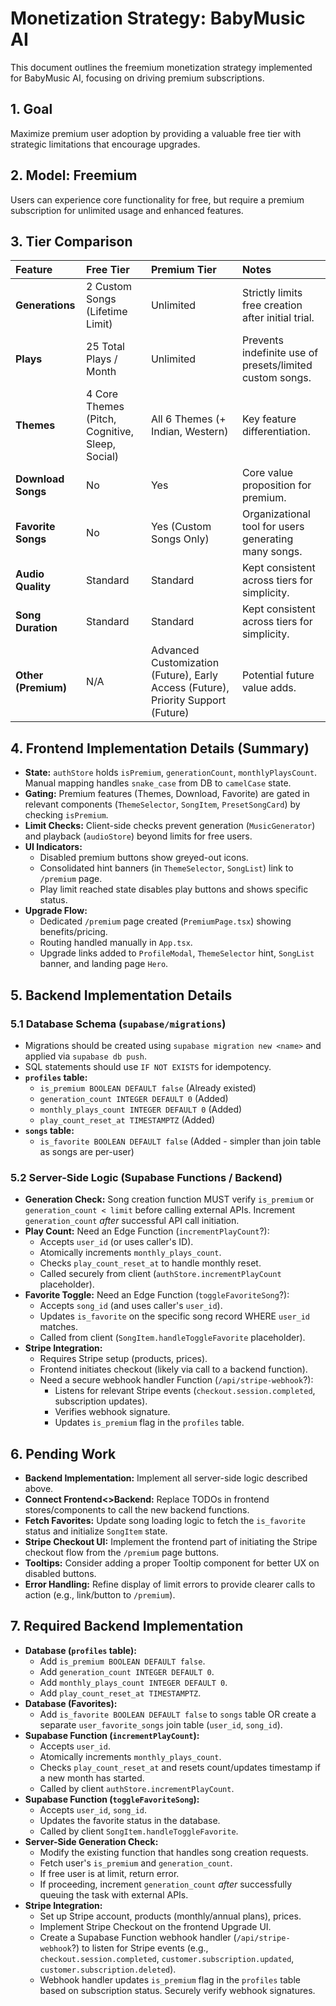 # Monetization Strategy: BabyMusic AI

This document outlines the freemium monetization strategy implemented for BabyMusic AI, focusing on driving premium subscriptions.

## 1. Goal

Maximize premium user adoption by providing a valuable free tier with strategic limitations that encourage upgrades.

## 2. Model: Freemium

Users can experience core functionality for free, but require a premium subscription for unlimited usage and enhanced features.

## 3. Tier Comparison

| Feature             | Free Tier                                     | Premium Tier                       | Notes                                                                 |
| :------------------ | :-------------------------------------------- | :--------------------------------- | :-------------------------------------------------------------------- |
| **Generations**     | 2 Custom Songs (Lifetime Limit)               | Unlimited                          | Strictly limits free creation after initial trial.                    |
| **Plays**           | 25 Total Plays / Month                        | Unlimited                          | Prevents indefinite use of presets/limited custom songs.              |
| **Themes**          | 4 Core Themes (Pitch, Cognitive, Sleep, Social) | All 6 Themes (+ Indian, Western) | Key feature differentiation.                                          |
| **Download Songs**  | No                                            | Yes                                | Core value proposition for premium.                                   |
| **Favorite Songs**  | No                                            | Yes (Custom Songs Only)            | Organizational tool for users generating many songs.                  |
| **Audio Quality**   | Standard                                      | Standard                           | Kept consistent across tiers for simplicity.                          |
| **Song Duration**   | Standard                                      | Standard                           | Kept consistent across tiers for simplicity.                          |
| **Other (Premium)** | N/A                                           | Advanced Customization (Future), Early Access (Future), Priority Support (Future) | Potential future value adds.                                           |

## 4. Frontend Implementation Details (Summary)

-   **State:** `authStore` holds `isPremium`, `generationCount`, `monthlyPlaysCount`. Manual mapping handles `snake_case` from DB to `camelCase` state.
-   **Gating:** Premium features (Themes, Download, Favorite) are gated in relevant components (`ThemeSelector`, `SongItem`, `PresetSongCard`) by checking `isPremium`.
-   **Limit Checks:** Client-side checks prevent generation (`MusicGenerator`) and playback (`audioStore`) beyond limits for free users.
-   **UI Indicators:**
    -   Disabled premium buttons show greyed-out icons.
    -   Consolidated hint banners (in `ThemeSelector`, `SongList`) link to `/premium` page.
    -   Play limit reached state disables play buttons and shows specific status.
-   **Upgrade Flow:**
    -   Dedicated `/premium` page created (`PremiumPage.tsx`) showing benefits/pricing.
    -   Routing handled manually in `App.tsx`.
    -   Upgrade links added to `ProfileModal`, `ThemeSelector` hint, `SongList` banner, and landing page `Hero`.

## 5. Backend Implementation Details

### 5.1 Database Schema (`supabase/migrations`)

-   Migrations should be created using `supabase migration new <name>` and applied via `supabase db push`.
-   SQL statements should use `IF NOT EXISTS` for idempotency.
-   **`profiles` table:**
    -   `is_premium BOOLEAN DEFAULT false` (Already existed)
    -   `generation_count INTEGER DEFAULT 0` (Added)
    -   `monthly_plays_count INTEGER DEFAULT 0` (Added)
    -   `play_count_reset_at TIMESTAMPTZ` (Added)
-   **`songs` table:**
    -   `is_favorite BOOLEAN DEFAULT false` (Added - simpler than join table as songs are per-user)

### 5.2 Server-Side Logic (Supabase Functions / Backend)

-   **Generation Check:** Song creation function MUST verify `is_premium` or `generation_count < limit` before calling external APIs. Increment `generation_count` *after* successful API call initiation.
-   **Play Count:** Need an Edge Function (`incrementPlayCount`?):
    -   Accepts `user_id` (or uses caller's ID).
    -   Atomically increments `monthly_plays_count`.
    -   Checks `play_count_reset_at` to handle monthly reset.
    -   Called securely from client (`authStore.incrementPlayCount` placeholder).
-   **Favorite Toggle:** Need an Edge Function (`toggleFavoriteSong`?):
    -   Accepts `song_id` (and uses caller's `user_id`).
    -   Updates `is_favorite` on the specific song record WHERE `user_id` matches.
    -   Called from client (`SongItem.handleToggleFavorite` placeholder).
-   **Stripe Integration:**
    -   Requires Stripe setup (products, prices).
    -   Frontend initiates checkout (likely via call to a backend function).
    -   Need a secure webhook handler Function (`/api/stripe-webhook`?):
        -   Listens for relevant Stripe events (`checkout.session.completed`, subscription updates).
        -   Verifies webhook signature.
        -   Updates `is_premium` flag in the `profiles` table.

## 6. Pending Work

-   **Backend Implementation:** Implement all server-side logic described above.
-   **Connect Frontend<>Backend:** Replace TODOs in frontend stores/components to call the new backend functions.
-   **Fetch Favorites:** Update song loading logic to fetch the `is_favorite` status and initialize `SongItem` state.
-   **Stripe Checkout UI:** Implement the frontend part of initiating the Stripe checkout flow from the `/premium` page buttons.
-   **Tooltips:** Consider adding a proper Tooltip component for better UX on disabled buttons.
-   **Error Handling:** Refine display of limit errors to provide clearer calls to action (e.g., link/button to `/premium`).

## 7. Required Backend Implementation

-   **Database (`profiles` table):**
    -   Add `is_premium BOOLEAN DEFAULT false`.
    -   Add `generation_count INTEGER DEFAULT 0`.
    -   Add `monthly_plays_count INTEGER DEFAULT 0`.
    -   Add `play_count_reset_at TIMESTAMPTZ`.
-   **Database (Favorites):**
    -   Add `is_favorite BOOLEAN DEFAULT false` to `songs` table OR create a separate `user_favorite_songs` join table (`user_id`, `song_id`).
-   **Supabase Function (`incrementPlayCount`):**
    -   Accepts `user_id`.
    -   Atomically increments `monthly_plays_count`.
    -   Checks `play_count_reset_at` and resets count/updates timestamp if a new month has started.
    -   Called by client `authStore.incrementPlayCount`.
-   **Supabase Function (`toggleFavoriteSong`):**
    -   Accepts `user_id`, `song_id`.
    -   Updates the favorite status in the database.
    -   Called by client `SongItem.handleToggleFavorite`.
-   **Server-Side Generation Check:**
    -   Modify the existing function that handles song creation requests.
    -   Fetch user's `is_premium` and `generation_count`.
    -   If free user is at limit, return error.
    -   If proceeding, increment `generation_count` *after* successfully queuing the task with external APIs.
-   **Stripe Integration:**
    -   Set up Stripe account, products (monthly/annual plans), prices.
    -   Implement Stripe Checkout on the frontend Upgrade UI.
    -   Create a Supabase Function webhook handler (`/api/stripe-webhook`?) to listen for Stripe events (e.g., `checkout.session.completed`, `customer.subscription.updated`, `customer.subscription.deleted`).
    -   Webhook handler updates `is_premium` flag in the `profiles` table based on subscription status. Securely verify webhook signatures. 